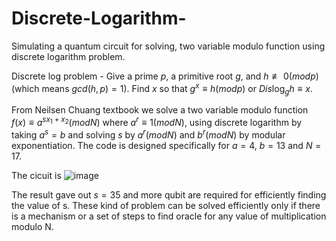 # Discrete-Logarithm-
Simulating a quantum circuit for solving, two variable modulo function using discrete logarithm problem.

Discrete log problem - Give a prime $p$, a primitive root $g$, and 
$h \not\equiv 0(modp)$ (which means $gcd(h,p)=1)$.
Find $x$ so that $g^x \equiv h(modp)$ or $Dis\log_{g}h \equiv x$.

 From Neilsen Chuang 
textbook we solve a two variable modulo function $f(x) \equiv a^{sx_{1} + x_{2}}(modN)$ where 
$a^{r} \equiv 1(modN)$, using discrete logarithm by taking $a^{s} = b$ 
and solving $s$ by $a^{r}(modN)$ and $b^{r}(modN)$ by modular exponentiation. 
The code is designed specifically for $a=4$, $b=13$ and $N=17$.

The cicuit is
![image](https://user-images.githubusercontent.com/115821009/199062117-ac901652-19b8-4497-8a23-3ac58c39d4ea.png)

The result gave out $s=35$ and more qubit are required
for efficiently finding the value of s. These kind of 
problem can be solved efficiently only if there is a
mechanism or a set of steps to find oracle for any
value of multiplication modulo N.
